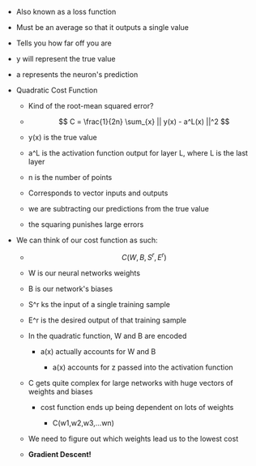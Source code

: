 * Also known as a loss function

* Must be an average so that it outputs a single value

* Tells you how far off you are

* y will represent the true value

* a represents the neuron's prediction

* Quadratic Cost Function

	* Kind of the root-mean squared error?

	* $$ C = \frac{1}{2n} \sum_{x} || y(x) - a^L(x) ||^2 $$

	* y(x) is the true value

	* a^L is the activation function output for layer L, where L is the last layer

	* n is the number of points

	* Corresponds to vector inputs and outputs

	* we are subtracting our predictions from the true value

	* the squaring punishes large errors

* We can think of our cost function as such:

	* $$ C(W,B,S^r,E^r)$$

	* W is our neural networks weights

	* B is our network's biases

	* S^r ks the input of a single training sample

	* E^r is the desired output of that training sample

	* In the quadratic function, W and B are encoded

		* a(x) actually accounts for W and B

			* a(x) accounts for z passed into the activation function

	* C gets quite complex for large networks with huge vectors of weights and biases

		* cost function ends up being dependent on lots of weights

			* C(w1,w2,w3,...wn)

	* We need to figure out which weights lead us to the lowest cost

	* **Gradient Descent!**